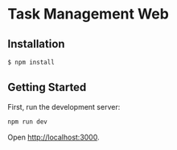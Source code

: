 # Task Management Web

## Installation

```bash
$ npm install
```

## Getting Started

First, run the development server:

```bash
npm run dev
```

Open [http://localhost:3000](http://localhost:3000).
